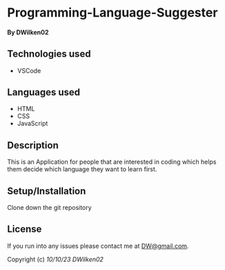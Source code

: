 # Programming-Language-Suggester

#### By **DWilken02**

## Technologies used

* VSCode

## Languages used

* HTML
* CSS
* JavaScript

## Description

This is an Application for people that are interested in coding which helps them decide which language they want to learn first.

## Setup/Installation

Clone down the git repository

## License

If you run into any issues please contact me at DW@gmail.com.

Copyright (c) _10/10/23_ _DWilken02_